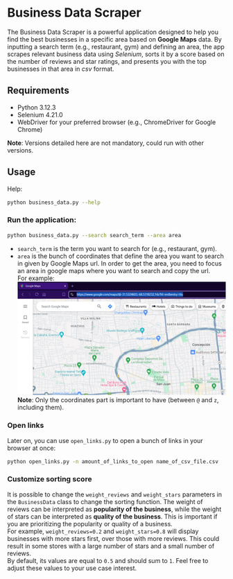 # Business Data Scraper
The Business Data Scraper is a powerful application designed to help you find the best businesses in a specific area based on **Google Maps** data. By inputting a search term (e.g., restaurant, gym) and defining an area, the app scrapes relevant business data using *Selenium*, sorts it by a score based on the number of reviews and star ratings, and presents you with the top businesses in that area in *csv* format.

## Requirements
- Python 3.12.3
- Selenium 4.21.0
- WebDriver for your preferred browser (e.g., ChromeDriver for Google Chrome)

**Note**: Versions detailed here are not mandatory, could run with other versions.

## Usage
Help:
```bash
python business_data.py --help
```

### Run the application:
```bash
python business_data.py --search search_term --area area
```

- `search_term` is the term you want to search for (e.g., restaurant, gym).
- `area` is the bunch of coordinates that define the area you want to search in given by Google Maps url.
In order to get the area, you need to focus an area in google maps where you want to search and copy the url.  
For example:
![Google Maps screenshot showing the captured url of the area](url_area_sample.png)
**Note**: Only the coordinates part is important to have (between `@` and `z`, including them).

### Open links
Later on, you can use `open_links.py` to open a bunch of links in your browser at once:
```bash
python open_links.py -n amount_of_links_to_open name_of_csv_file.csv
```

### Customize sorting score
It is possible to change the `weight_reviews` and `weight_stars` parameters in the `BusinessData` class to change the sorting function. The weight of reviews can be interpreted as **popularity of the business**, while the weight of stars can be interpreted as **quality of the business**. This is important if you are prioritizing the popularity or quality of a business.  
For example, `weight_reviews=0.2` and `weight_stars=0.8` will display businesses with more stars first, over those with more reviews. This could result in some stores with a large number of stars and a small number of reviews.  
By default, its values are equal to `0.5` and should sum to `1`. Feel free to adjust these values to your use case interest.
